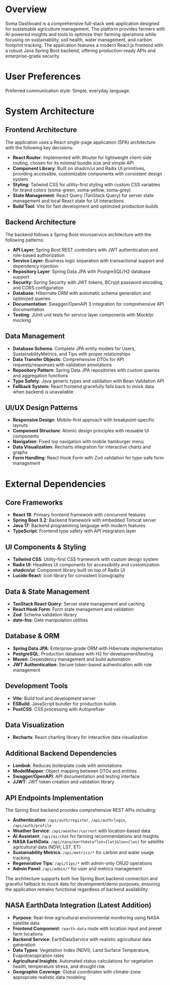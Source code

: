 # Overview

Soma Dashboard is a comprehensive full-stack web application designed for sustainable agriculture management. The platform provides farmers with AI-powered insights and tools to optimize their farming operations while focusing on sustainability, soil health, water management, and carbon footprint tracking. The application features a modern React.js frontend with a robust Java Spring Boot backend, offering production-ready APIs and enterprise-grade security.

# User Preferences

Preferred communication style: Simple, everyday language.

# System Architecture

## Frontend Architecture
The application uses a React single-page application (SPA) architecture with the following key decisions:
- **React Router**: Implemented with Wouter for lightweight client-side routing, chosen for its minimal bundle size and simple API
- **Component Library**: Built on shadcn/ui and Radix UI primitives, providing accessible, customizable components with consistent design system
- **Styling**: Tailwind CSS for utility-first styling with custom CSS variables for brand colors (soma-green, soma-yellow, soma-grey)
- **State Management**: React Query (TanStack Query) for server state management and local React state for UI interactions
- **Build Tool**: Vite for fast development and optimized production builds

## Backend Architecture
The backend follows a Spring Boot microservice architecture with the following patterns:
- **API Layer**: Spring Boot REST controllers with JWT authentication and role-based authorization
- **Service Layer**: Business logic separation with transactional support and dependency injection
- **Repository Layer**: Spring Data JPA with PostgreSQL/H2 database support
- **Security**: Spring Security with JWT tokens, BCrypt password encoding, and CORS configuration
- **Database**: Hibernate ORM with automatic schema generation and optimized queries
- **Documentation**: Swagger/OpenAPI 3 integration for comprehensive API documentation
- **Testing**: JUnit unit tests for service layer components with Mockito mocking

## Data Management
- **Database Schema**: Complete JPA entity models for Users, SustainabilityMetrics, and Tips with proper relationships
- **Data Transfer Objects**: Comprehensive DTOs for API requests/responses with validation annotations
- **Repository Pattern**: Spring Data JPA repositories with custom queries and aggregation functions
- **Type Safety**: Java generic types and validation with Bean Validation API
- **Fallback System**: React frontend gracefully falls back to mock data when backend is unavailable

## UI/UX Design Patterns
- **Responsive Design**: Mobile-first approach with breakpoint-specific layouts
- **Component Structure**: Atomic design principles with reusable UI components
- **Navigation**: Fixed top navigation with mobile hamburger menu
- **Data Visualization**: Recharts integration for interactive charts and graphs
- **Form Handling**: React Hook Form with Zod validation for type-safe form management

# External Dependencies

## Core Frameworks
- **React 18**: Primary frontend framework with concurrent features
- **Spring Boot 3.2**: Backend framework with embedded Tomcat server
- **Java 17**: Backend programming language with modern features
- **TypeScript**: Frontend type safety with API integration layer

## UI Components & Styling
- **Tailwind CSS**: Utility-first CSS framework with custom design system
- **Radix UI**: Headless UI components for accessibility and customization
- **shadcn/ui**: Component library built on top of Radix UI
- **Lucide React**: Icon library for consistent iconography

## Data & State Management
- **TanStack React Query**: Server state management and caching
- **React Hook Form**: Form state management and validation
- **Zod**: Schema validation library
- **date-fns**: Date manipulation utilities

## Database & ORM
- **Spring Data JPA**: Enterprise-grade ORM with Hibernate implementation
- **PostgreSQL**: Production database with H2 for development/testing
- **Maven**: Dependency management and build automation
- **JWT Authentication**: Secure token-based authentication with role management

## Development Tools
- **Vite**: Build tool and development server
- **ESBuild**: JavaScript bundler for production builds
- **PostCSS**: CSS processing with Autoprefixer

## Data Visualization
- **Recharts**: React charting library for interactive data visualization

## Additional Backend Dependencies
- **Lombok**: Reduces boilerplate code with annotations
- **ModelMapper**: Object mapping between DTOs and entities
- **Swagger/OpenAPI**: API documentation and testing interface
- **JJWT**: JWT token creation and validation library

## API Endpoints Implementation
The Spring Boot backend provides comprehensive REST APIs including:
- **Authentication**: `/api/auth/register`, `/api/auth/login`, `/api/auth/profile`
- **Weather Service**: `/api/weather/current` with location-based data
- **AI Assistant**: `/api/ai/chat` for farming recommendations and insights
- **NASA EarthData**: `/api/nasa/earthdata?lat={lat}&lon={lon}` for satellite agricultural data (NDVI, LST, ET)
- **Sustainability Metrics**: `/api/metrics/*` for carbon and water usage tracking
- **Regenerative Tips**: `/api/tips/*` with admin-only CRUD operations
- **Admin Panel**: `/api/admin/*` for user and metrics management

The architecture supports both live Spring Boot backend connection and graceful fallback to mock data for development/demo purposes, ensuring the application remains functional regardless of backend availability.

## NASA EarthData Integration (Latest Addition)
- **Purpose**: Real-time agricultural environmental monitoring using NASA satellite data
- **Frontend Component**: `/earth-data` route with location input and preset farm locations
- **Backend Service**: EarthDataService with realistic agricultural data generation
- **Data Types**: Vegetation Index (NDVI), Land Surface Temperature, Evapotranspiration rates
- **Agricultural Insights**: Automated status calculations for vegetation health, temperature stress, and drought risk
- **Geographic Coverage**: Global coordinates with climate-zone appropriate realistic data modeling